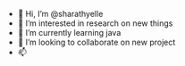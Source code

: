 - 👋 Hi, I’m @sharathyelle
- 👀 I’m interested in research on new things
- 🌱 I’m currently learning java
- 💞️ I’m looking to collaborate on new project
- 📫 

<!---
sharathyelle/sharathyelle is a ✨ special ✨ repository because its `README.md` (this file) appears on your GitHub profile.
You can click the Preview link to take a look at your changes.
--->
